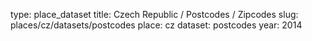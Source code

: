type: place_dataset
title: Czech Republic / Postcodes / Zipcodes
slug: places/cz/datasets/postcodes
place: cz
dataset: postcodes
year: 2014
